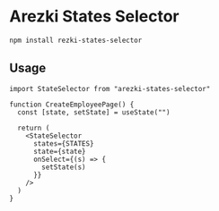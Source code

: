 # Arezki States Selector

```bash
npm install rezki-states-selector
```
## Usage
```tsx
import StateSelector from "arezki-states-selector"

function CreateEmployeePage() {
  const [state, setState] = useState("")

  return (
    <StateSelector
      states={STATES}
      state={state}
      onSelect={(s) => {
        setState(s)
      }}
    />
  )
}
```
